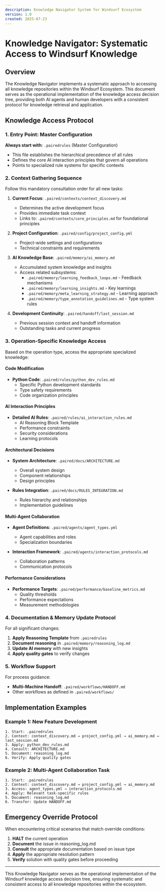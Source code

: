 ```yaml
---
description: Knowledge Navigator System for Windsurf Ecosystem
version: 1.0
created: 2025-07-23
---
```


# Knowledge Navigator: Systematic Access to Windsurf Knowledge

## Overview

The Knowledge Navigator implements a systematic approach to accessing all knowledge repositories within the Windsurf Ecosystem. This document serves as the operational implementation of the knowledge access decision tree, providing both AI agents and human developers with a consistent protocol for knowledge retrieval and application.

## Knowledge Access Protocol

### 1. Entry Point: Master Configuration

**Always start with**: `.pairedrules` (Master Configuration)
- This file establishes the hierarchical precedence of all rules
- Defines the core AI interaction principles that govern all operations
- Points to specialized rule systems for specific contexts

### 2. Context Gathering Sequence

Follow this mandatory consultation order for all new tasks:

1. **Current Focus**: `.paired/contexts/context_discovery.md`
   - Determines the active development focus
   - Provides immediate task context
   - Links to: `.paired/contexts/core_principles.md` for foundational principles

2. **Project Configuration**: `.paired/config/project_config.yml`
   - Project-wide settings and configurations
   - Technical constraints and requirements

3. **AI Knowledge Base**: `.paired/memory/ai_memory.md`
   - Accumulated system knowledge and insights
   - Access related subsystems:
     - `.paired/memory/learning_feedback_loops.md` - Feedback mechanisms
     - `.paired/memory/learning_insights.md` - Key learnings
     - `.paired/memory/meta_learning_strategy.md` - Learning approach
     - `.paired/memory/type_annotation_guidelines.md` - Type system rules

4. **Development Continuity**: `.paired/handoff/last_session.md`
   - Previous session context and handoff information
   - Outstanding tasks and current progress

### 3. Operation-Specific Knowledge Access

Based on the operation type, access the appropriate specialized knowledge:

#### Code Modification
- **Python Code**: `.paired/rules/python_dev_rules.md`
  - Specific Python development standards
  - Type safety requirements
  - Code organization principles

#### AI Interaction Principles
- **Detailed AI Rules**: `.paired/rules/ai_interaction_rules.md`
  - AI Reasoning Block Template
  - Performance constraints
  - Security considerations
  - Learning protocols

#### Architectural Decisions
- **System Architecture**: `.paired/docs/ARCHITECTURE.md`
  - Overall system design
  - Component relationships
  - Design principles

- **Rules Integration**: `.paired/docs/RULES_INTEGRATION.md`
  - Rules hierarchy and relationships
  - Implementation guidelines

#### Multi-Agent Collaboration
- **Agent Definitions**: `.paired/agents/agent_types.yml`
  - Agent capabilities and roles
  - Specialization boundaries

- **Interaction Framework**: `.paired/agents/interaction_protocols.md`
  - Collaboration patterns
  - Communication protocols

#### Performance Considerations
- **Performance Targets**: `.paired/performance/baseline_metrics.md`
  - Quality thresholds
  - Performance expectations
  - Measurement methodologies

### 4. Documentation & Memory Update Protocol

For all significant changes:

1. **Apply Reasoning Template** from `.pairedrules`
2. **Document reasoning** in `.paired/memory/reasoning_log.md`
3. **Update AI memory** with new insights
4. **Apply quality gates** to verify changes

### 5. Workflow Support

For process guidance:
- **Multi-Machine Handoff**: `.paired/workflows/HANDOFF.md`
- Other workflows as defined in `.paired/workflows/`

## Implementation Examples

### Example 1: New Feature Development

```
1. Start: .pairedrules
2. Context: context_discovery.md → project_config.yml → ai_memory.md → last_session.md
3. Apply: python_dev_rules.md
4. Consult: ARCHITECTURE.md
5. Document: reasoning_log.md
6. Verify: Apply quality gates
```

### Example 2: Multi-Agent Collaboration Task

```
1. Start: .pairedrules
2. Context: context_discovery.md → project_config.yml → ai_memory.md
3. Access: agent_types.yml → interaction_protocols.md
4. Apply: Relevant task-specific rules
5. Document: reasoning_log.md
6. Transfer: Update HANDOFF.md
```

## Emergency Override Protocol

When encountering critical scenarios that match override conditions:

1. **HALT** the current operation
2. **Document** the issue in reasoning_log.md
3. **Consult** the appropriate documentation based on issue type
4. **Apply** the appropriate resolution pattern
5. **Verify** solution with quality gates before proceeding

---

This Knowledge Navigator serves as the operational implementation of the Windsurf knowledge access decision tree, ensuring systematic and consistent access to all knowledge repositories within the ecosystem.

